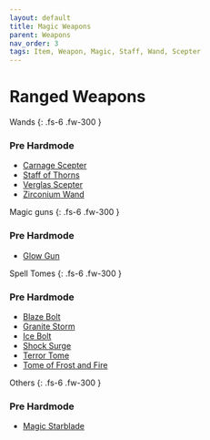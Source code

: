 ```yaml
---
layout: default
title: Magic Weapons
parent: Weapons
nav_order: 3
tags: Item, Weapon, Magic, Staff, Wand, Scepter
---
```


# Ranged Weapons

Wands
{: .fs-6 .fw-300 }
### Pre Hardmode
- [Carnage Scepter](https://ricklugtigheid.github.io/SupernovaMod/docs/items/weapons/carnage_scepter)
- [Staff of Thorns](https://ricklugtigheid.github.io/SupernovaMod/docs/items/weapons/staff_of_thorns)
- [Verglas Scepter](https://ricklugtigheid.github.io/SupernovaMod/docs/items/weapons/verglas_scepter)
- [Zirconium Wand](https://ricklugtigheid.github.io/SupernovaMod/docs/items/weapons/zirconium_wand)


Magic guns
{: .fs-6 .fw-300 }
### Pre Hardmode
- [Glow Gun](https://ricklugtigheid.github.io/SupernovaMod/docs/items/weapons/glow_gun)


Spell Tomes
{: .fs-6 .fw-300 }
### Pre Hardmode
- [Blaze Bolt](https://ricklugtigheid.github.io/SupernovaMod/docs/items/weapons/blaze_bolt)
- [Granite Storm](https://ricklugtigheid.github.io/SupernovaMod/docs/items/weapons/granite_storm)
- [Ice Bolt](https://ricklugtigheid.github.io/SupernovaMod/docs/items/weapons/ice_bolt)
- [Shock Surge](https://ricklugtigheid.github.io/SupernovaMod/docs/items/weapons/shock_surge)
- [Terror Tome](https://ricklugtigheid.github.io/SupernovaMod/docs/items/weapons/terror_tome)
- [Tome of Frost and Fire](https://ricklugtigheid.github.io/SupernovaMod/docs/items/weapons/tome_of_frost_and_fire)


Others
{: .fs-6 .fw-300 }
### Pre Hardmode
- [Magic Starblade](https://ricklugtigheid.github.io/SupernovaMod/docs/items/weapons/magic_starblade)